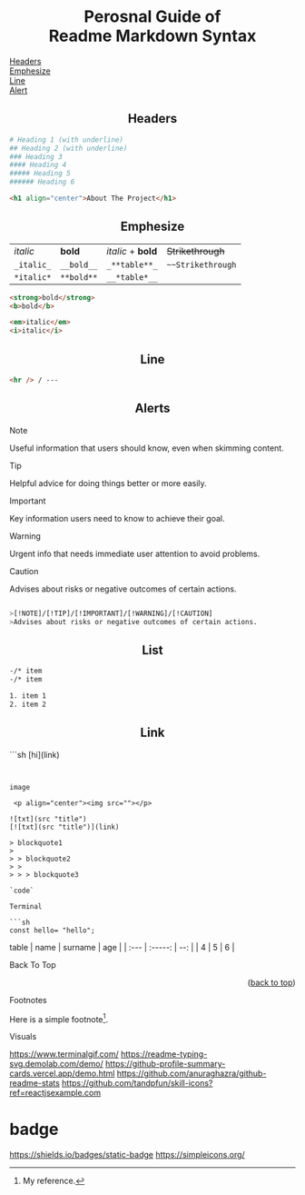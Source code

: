 <h1 align="center">Perosnal Guide of <br> Readme Markdown Syntax  </h1>
<a name="readme-top" href="#headers">Headers</a> <br>
<a name="readme-top" href="#emphesize">Emphesize</a> <br>
<a name="readme-top" href="#line">Line</a> <br>
<a name="readme-top" href="#alert">Alert</a> <br>

<h2 align="center" name="headers">Headers</h2>

```sh
# Heading 1 (with underline)
## Heading 2 (with underline)
### Heading 3
#### Heading 4
##### Heading 5
###### Heading 6
```

```html
<h1 align="center">About The Project</h1>
```

<h2 align="center" name="emphesize">Emphesize</h2>

|            |           |                     |                 |
| ---------- | ------    | ------------------- |-----------------|
| _italic_   | __bold__  | _italic_ + __bold__ |~~Strikethrough~~|
| `_italic_` | `__bold__`| `_**table**_`       |`~~Strikethrough`|
| `*italic*` | `**bold**`|`__*table*__`        |                 |


```html
<strong>bold</strong>
<b>bold</b>

<em>italic</em>
<i>italic</i>
```

<h2 align="center" name="line">Line</h2>

```html
<hr /> / ---
```


<h2 align="center" name="alert">Alerts</h2>

> [!NOTE]
> Useful information that users should know, even when skimming content.

> [!TIP]
> Helpful advice for doing things better or more easily.

> [!IMPORTANT]
> Key information users need to know to achieve their goal.

> [!WARNING]
> Urgent info that needs immediate user attention to avoid problems.

> [!CAUTION]
> Advises about risks or negative outcomes of certain actions.

```sh

>[!NOTE]/[!TIP]/[!IMPORTANT]/[!WARNING]/[!CAUTION]
>Advises about risks or negative outcomes of certain actions.

```

<h2 align="center" name="list">List</h2>

```html
-/* item
-/* item

1. item 1
2. item 2 
```

<h2 align="center" name="list">Link</h2>
```sh
[hi](link)
<https://www.markdownguide.org>

```


image

 <p align="center"><img src=""></p>

![txt](src "title")
[![txt](src "title")](link)

> blockquote1
>
> > blockquote2
> >
> > > blockquote3

`code`

Terminal

```sh
const hello= "hello";
```

table
| name | surname | age |
| :--- | :-----: | --: |
| 4 | 5 | 6 |

Back To Top
<a name="readme-top"></a>

<p align="right">(<a href="#readme-top">back to top</a>)</p>

Footnotes

Here is a simple footnote[^1].
[^1]: My reference.

Visuals

https://www.terminalgif.com/
https://readme-typing-svg.demolab.com/demo/
https://github-profile-summary-cards.vercel.app/demo.html
https://github.com/anuraghazra/github-readme-stats
https://github.com/tandpfun/skill-icons?ref=reactjsexample.com

# badge

https://shields.io/badges/static-badge
https://simpleicons.org/
